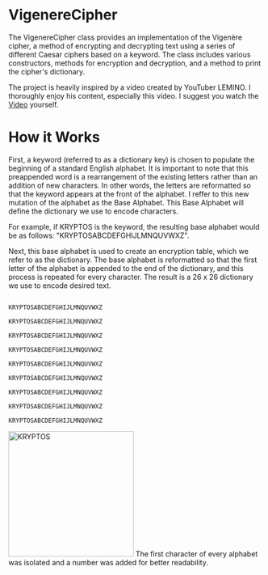 # VigenereCipher
The VigenereCipher class provides an implementation of the Vigenère cipher, a method of encrypting and decrypting text using a series of different Caesar ciphers based on a keyword. The class includes various constructors, methods for encryption and decryption, and a method to print the cipher's dictionary.

The project is heavily inspired by a video created by YouTuber LEMINO. I thoroughly enjoy his content, especially this video. I suggest you watch the [Video](https://youtu.be/jVpsLMCIB0Y?si=haevvMONuUgkI6_0) yourself. 

# How it Works
First, a keyword (referred to as a dictionary key) is chosen to populate the beginning of a standard English alphabet. It is important to note that this preappended word is a rearrangement of the existing letters rather than an addition of new characters. In other words, the letters are reformatted so that the keyword appears at the front of the alphabet. I reffer to this new mutation of the alphabet as the Base Alphabet. This Base Alphabet will define the dictionary we use to encode characters. 

For example, if KRYPTOS is the keyword, the resulting base alphabet would be as follows: "KRYPTOSABCDEFGHIJLMNQUVWXZ". 

Next, this base alphabet is used to create an encryption table, which we refer to as the dictionary. The base alphabet is reformatted so that the first letter of the alphabet is appended to the end of the dictionary, and this process is repeated for every character. The result is a 26 x 26 dictionary we use to encode desired text. 


                                                                          KRYPTOSABCDEFGHIJLMNQUVWXZ
                                                                          KRYPTOSABCDEFGHIJLMNQUVWXZ
                                                                          KRYPTOSABCDEFGHIJLMNQUVWXZ
                                                                          KRYPTOSABCDEFGHIJLMNQUVWXZ
                                                                          KRYPTOSABCDEFGHIJLMNQUVWXZ
                                                                          KRYPTOSABCDEFGHIJLMNQUVWXZ
                                                                          KRYPTOSABCDEFGHIJLMNQUVWXZ
                                                                          KRYPTOSABCDEFGHIJLMNQUVWXZ
                                                                          KRYPTOSABCDEFGHIJLMNQUVWXZ
                                                                    
                                                                                              



<img width="248" alt="KRYPTOS" src="https://github.com/user-attachments/assets/d0ce4a1a-7aa6-4c28-9f64-e46d136a6abb">  The first character of every alphabet was isolated and a number was added for better readability. 

            
